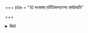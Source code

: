 +++
title = "10 मध्यमम् परिधिमन्वारभ्य सम्प्रेष्यति"

+++

<details><summary>थिते</summary>

10. Having held the middle enclosing stick, the Adhvaryu orders: svagā daivyā hotr̥bhyaḥ svastir mānuṣebhyaḥ śaṁyor brūhi.
</details>
